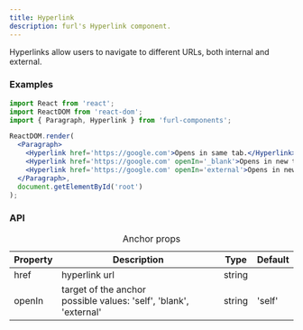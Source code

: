 ```yaml
---
title: Hyperlink
description: furl's Hyperlink component.
---
```


Hyperlinks allow users to navigate to different URLs, both internal and external.

### Examples

<hyperlinkexamples></hyperlinkexamples>

```jsx
import React from 'react';
import ReactDOM from 'react-dom';
import { Paragraph, Hyperlink } from 'furl-components';

ReactDOM.render(
  <Paragraph>
    <Hyperlink href='https://google.com'>Opens in same tab.</Hyperlink>
    <Hyperlink href='https://google.com' openIn='_blank'>Opens in new tab.</Hyperlink>
    <Hyperlink href='https://google.com' openIn='external'>Opens in new tab with noopener noreferrer.</Hyperlink>
  </Paragraph>, 
  document.getElementById('root')
);
```

### API

<table>
  <caption>Anchor props</caption>
  <thead>
    <tr>
      <th>Property</th>
      <th colspan="3">Description</th>
      <th>Type</th>
      <th>Default</th>
    </tr>
  </thead>
  <tbody>
    <tr>
      <td class="font-c">href</td>
      <td colspan="3">hyperlink url</td>
      <td>string</td>
      <td class='font-c'></td>
    </tr>
    <tr>
      <td class="font-c">openIn</td>
      <td colspan="3">target of the anchor<br>possible values: <span class="font-c">'self', 'blank', 'external'</span></td>
      <td>string</td>
      <td class='font-c'>'self'</td>
    </tr>
  </tbody>
</table>